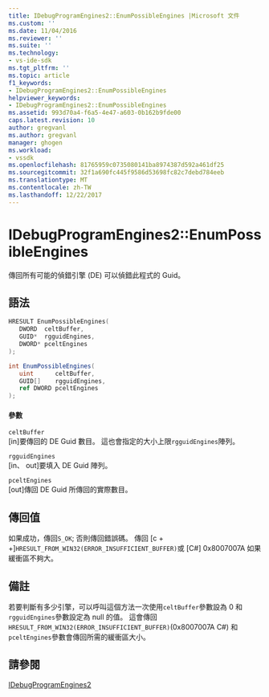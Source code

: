 ```yaml
---
title: IDebugProgramEngines2::EnumPossibleEngines |Microsoft 文件
ms.custom: ''
ms.date: 11/04/2016
ms.reviewer: ''
ms.suite: ''
ms.technology:
- vs-ide-sdk
ms.tgt_pltfrm: ''
ms.topic: article
f1_keywords:
- IDebugProgramEngines2::EnumPossibleEngines
helpviewer_keywords:
- IDebugProgramEngines2::EnumPossibleEngines
ms.assetid: 993d70a4-f6a5-4e47-a603-0b162b9fde00
caps.latest.revision: 10
author: gregvanl
ms.author: gregvanl
manager: ghogen
ms.workload:
- vssdk
ms.openlocfilehash: 81765959c0735080141ba8974387d592a461df25
ms.sourcegitcommit: 32f1a690fc445f9586d53698fc82c7debd784eeb
ms.translationtype: MT
ms.contentlocale: zh-TW
ms.lasthandoff: 12/22/2017
---
```

# <a name="idebugprogramengines2enumpossibleengines"></a>IDebugProgramEngines2::EnumPossibleEngines
傳回所有可能的偵錯引擎 (DE) 可以偵錯此程式的 Guid。  
  
## <a name="syntax"></a>語法  
  
```cpp  
HRESULT EnumPossibleEngines(   
   DWORD  celtBuffer,  
   GUID*  rgguidEngines,  
   DWORD* pceltEngines  
);  
```  
  
```csharp  
int EnumPossibleEngines(   
   uint      celtBuffer,  
   GUID[]    rgguidEngines,  
   ref DWORD pceltEngines  
);  
```  
  
#### <a name="parameters"></a>參數  
 `celtBuffer`  
 [in]要傳回的 DE Guid 數目。 這也會指定的大小上限`rgguidEngines`陣列。  
  
 `rgguidEngines`  
 [in、 out]要填入 DE Guid 陣列。  
  
 `pceltEngines`  
 [out]傳回 DE Guid 所傳回的實際數目。  
  
## <a name="return-value"></a>傳回值  
 如果成功，傳回`S_OK`; 否則傳回錯誤碼。 傳回 [c + +]`HRESULT_FROM_WIN32(ERROR_INSUFFICIENT_BUFFER)`或 [C#] 0x8007007A 如果緩衝區不夠大。  
  
## <a name="remarks"></a>備註  
 若要判斷有多少引擎，可以呼叫這個方法一次使用`celtBuffer`參數設為 0 和`rgguidEngines`參數設定為 null 的值。 這會傳回`HRESULT_FROM_WIN32(ERROR_INSUFFICIENT_BUFFER)`(0x8007007A C#) 和`pceltEngines`參數會傳回所需的緩衝區大小。  
  
## <a name="see-also"></a>請參閱  
 [IDebugProgramEngines2](../../../extensibility/debugger/reference/idebugprogramengines2.md)